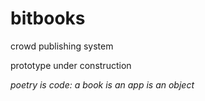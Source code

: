 bitbooks
========

crowd publishing system 

prototype under construction

*poetry is code: a book is an app is an object*





